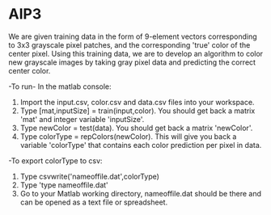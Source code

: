 # AIP3
We are given training data in the form of 9-element vectors corresponding to 3x3 grayscale pixel patches, and the corresponding 'true' color of the center pixel. Using this training data, we are to develop an algorithm to color new grayscale images by taking gray pixel data and predicting the correct center color.

-To run-
In the matlab console:
1. Import the input.csv, color.csv and data.csv files into your workspace.
2. Type [mat,inputSize] = train(input,color). You should get back a matrix 'mat' and integer variable 'inputSize'.
3. Type newColor = test(data). You should get back a matrix 'newColor'.
4. Type colorType = repColors(newColor). This will give you back a variable 'colorType' that contains each color prediction per pixel in data.

-To export colorType to csv:
1. Type csvwrite('nameoffile.dat',colorType)
2. Type 'type nameoffile.dat'
3. Go to your Matlab working directory, nameoffile.dat should be there and can be opened as a text file or spreadsheet.
